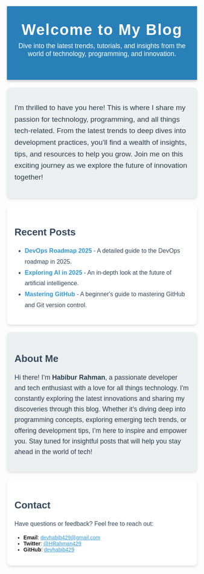 <!-- Header Section -->
<div style="
  background-color: #2980b9; 
  padding: 40px 20px; 
  text-align: center; 
  font-family: 'Arial', sans-serif; 
  color: white; 
  box-shadow: 0px 4px 6px rgba(0, 0, 0, 0.2);">
  <h1 style="margin: 0; font-size: 2.5rem; letter-spacing: 2px;">Welcome to My Blog</h1>
  <p style="font-size: 1.1rem; margin-top: 10px; font-weight: 300;">
    Dive into the latest trends, tutorials, and insights from the world of technology, programming, and innovation.
  </p>
</div>

<!-- Welcome Section -->
<div style="
  font-family: Arial, sans-serif; 
  max-width: 800px; 
  margin: 20px auto; 
  padding: 20px; 
  background-color: #ecf0f1; 
  border-radius: 10px; 
  box-shadow: 0px 4px 6px rgba(0, 0, 0, 0.1);">
  <p style="font-size: 1.2rem; line-height: 1.6; color: #2c3e50;">
    I'm thrilled to have you here! This is where I share my passion for technology, programming, and all things tech-related. From the latest trends to deep dives into development practices, you’ll find a wealth of insights, tips, and resources to help you grow.
    Join me on this exciting journey as we explore the future of innovation together!
  </p>
</div>

<!-- Recent Posts Section -->
<div style="
  font-family: Arial, sans-serif; 
  max-width: 800px; 
  margin: 20px auto; 
  padding: 20px; 
  background-color: #ffffff; 
  border-radius: 10px; 
  box-shadow: 0px 4px 6px rgba(0, 0, 0, 0.1);">
  <h2 style="font-size: 1.6rem; color: #34495e;">Recent Posts</h2>
  <ul style="font-size: 1rem; line-height: 1.8; color: #34495e;">
    <li>
      <a href="/_posts/2025-01-09-devops-roadmap.md" style="color: #3498db; text-decoration: none;">
        <b>DevOps Roadmap 2025</b>
      </a>  
      - A detailed guide to the DevOps roadmap in 2025.
    </li>
    <li>
      <a href="/_posts/2025-01-10-ai-future.md" style="color: #3498db; text-decoration: none;">
        <b>Exploring AI in 2025</b>
      </a>  
      - An in-depth look at the future of artificial intelligence.
    </li>
    <li>
      <a href="/_posts/2025-01-11-mastering-github.md" style="color: #3498db; text-decoration: none;">
        <b>Mastering GitHub</b>
      </a>  
      - A beginner's guide to mastering GitHub and Git version control.
    </li>
  </ul>
</div>

<!-- About Me Section -->
<div style="
  font-family: Arial, sans-serif; 
  max-width: 800px; 
  margin: 20px auto; 
  padding: 20px; 
  background-color: #ecf0f1; 
  border-radius: 10px; 
  box-shadow: 0px 4px 6px rgba(0, 0, 0, 0.1);">
  <h2 style="font-size: 1.6rem; color: #34495e;">About Me</h2>
  <p style="font-size: 1.1rem; line-height: 1.6; color: #2c3e50;">
    Hi there! I’m <b>Habibur Rahman</b>, a passionate developer and tech enthusiast with a love for all things technology. I'm constantly exploring the latest innovations and sharing my discoveries through this blog. Whether it’s diving deep into programming concepts, exploring emerging tech trends, or offering development tips, I’m here to inspire and empower you. Stay tuned for insightful posts that will help you stay ahead in the world of tech!
  </p>
</div>

<!-- Contact Section -->
<div style="
  font-family: Arial, sans-serif; 
  max-width: 800px; 
  margin: 20px auto; 
  padding: 20px; 
  background-color: #ffffff; 
  border-radius: 10px; 
  box-shadow: 0px 4px 6px rgba(0, 0, 0, 0.1);">
  <h2 style="font-size: 1.6rem; color: #34495e;">Contact</h2>
  <p style="font-size: 1rem; line-height: 1.6; color: #34495e;">
    Have questions or feedback? Feel free to reach out:
    <ul>
      <li><b>Email</b>: <a href="mailto:devhabib429@gmail.com" style="color: #3498db;">devhabib429@gmail.com</a></li>
      <li><b>Twitter</b>: <a href="https://x.com/HRahman429" style="color: #3498db;">@HRahman429</a></li>
      <li><b>GitHub</b>: <a href="https://github.com/devhabib429" style="color: #3498db;">devhabib429</a></li>
    </ul>
  </p>
</div>
